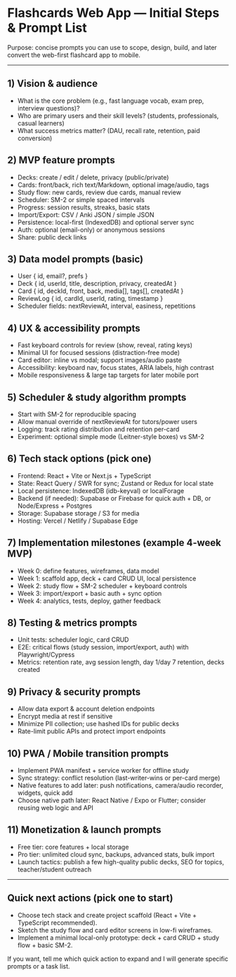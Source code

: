 # Flashcards Web App — Initial Steps & Prompt List

Purpose: concise prompts you can use to scope, design, build, and later convert the web-first flashcard app to mobile.

---

## 1) Vision & audience

- What is the core problem (e.g., fast language vocab, exam prep, interview questions)?
- Who are primary users and their skill levels? (students, professionals, casual learners)
- What success metrics matter? (DAU, recall rate, retention, paid conversion)

## 2) MVP feature prompts

- Decks: create / edit / delete, privacy (public/private)
- Cards: front/back, rich text/Markdown, optional image/audio, tags
- Study flow: new cards, review due cards, manual review
- Scheduler: SM-2 or simple spaced intervals
- Progress: session results, streaks, basic stats
- Import/Export: CSV / Anki JSON / simple JSON
- Persistence: local-first (IndexedDB) and optional server sync
- Auth: optional (email-only) or anonymous sessions
- Share: public deck links

## 3) Data model prompts (basic)

- User { id, email?, prefs }
- Deck { id, userId, title, description, privacy, createdAt }
- Card { id, deckId, front, back, media[], tags[], createdAt }
- ReviewLog { id, cardId, userId, rating, timestamp }
- Scheduler fields: nextReviewAt, interval, easiness, repetitions

## 4) UX & accessibility prompts

- Fast keyboard controls for review (show, reveal, rating keys)
- Minimal UI for focused sessions (distraction-free mode)
- Card editor: inline vs modal; support images/audio paste
- Accessibility: keyboard nav, focus states, ARIA labels, high contrast
- Mobile responsiveness & large tap targets for later mobile port

## 5) Scheduler & study algorithm prompts

- Start with SM-2 for reproducible spacing
- Allow manual override of nextReviewAt for tutors/power users
- Logging: track rating distribution and retention per-card
- Experiment: optional simple mode (Leitner-style boxes) vs SM-2

## 6) Tech stack options (pick one)

- Frontend: React + Vite or Next.js + TypeScript
- State: React Query / SWR for sync; Zustand or Redux for local state
- Local persistence: IndexedDB (idb-keyval) or localForage
- Backend (if needed): Supabase or Firebase for quick auth + DB, or Node/Express + Postgres
- Storage: Supabase storage / S3 for media
- Hosting: Vercel / Netlify / Supabase Edge

## 7) Implementation milestones (example 4-week MVP)

- Week 0: define features, wireframes, data model
- Week 1: scaffold app, deck + card CRUD UI, local persistence
- Week 2: study flow + SM-2 scheduler + keyboard controls
- Week 3: import/export + basic auth + sync option
- Week 4: analytics, tests, deploy, gather feedback

## 8) Testing & metrics prompts

- Unit tests: scheduler logic, card CRUD
- E2E: critical flows (study session, import/export, auth) with Playwright/Cypress
- Metrics: retention rate, avg session length, day 1/day 7 retention, decks created

## 9) Privacy & security prompts

- Allow data export & account deletion endpoints
- Encrypt media at rest if sensitive
- Minimize PII collection; use hashed IDs for public decks
- Rate-limit public APIs and protect import endpoints

## 10) PWA / Mobile transition prompts

- Implement PWA manifest + service worker for offline study
- Sync strategy: conflict resolution (last-writer-wins or per-card merge)
- Native features to add later: push notifications, camera/audio recorder, widgets, quick add
- Choose native path later: React Native / Expo or Flutter; consider reusing web logic and API

## 11) Monetization & launch prompts

- Free tier: core features + local storage
- Pro tier: unlimited cloud sync, backups, advanced stats, bulk import
- Launch tactics: publish a few high-quality public decks, SEO for topics, teacher/student outreach

---

## Quick next actions (pick one to start)

- Choose tech stack and create project scaffold (React + Vite + TypeScript recommended).
- Sketch the study flow and card editor screens in low-fi wireframes.
- Implement a minimal local-only prototype: deck + card CRUD + study flow + basic SM-2.

If you want, tell me which quick action to expand and I will generate specific prompts or a task list.
